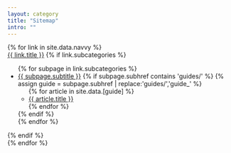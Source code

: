 ```yaml
---
layout: category
title: "Sitemap"
intro: ""
---
```


<nav>
  <div class="ds-sitemap">
    <div class="ds-sitemap__list ds-sitemap__list--root">
      {% for link in site.data.navvy %}
      <div class="ds-sitemap__list-item ds-sitemap__list-item--root">
        <a class="ds-sitemap__link ds-sitemap__link--root" href="{{ site.baseurl }}{{ link.href }}">{{ link.title }}</a>
        {% if link.subcategories %}
        <ul class="ds-sitemap__list">
          {% for subpage in link.subcategories %}
            <li class="ds-sitemap__list-item">
              <a class="ds-sitemap__link" href="{{ site.baseurl }}{{ subpage.subhref }}">{{ subpage.subtitle }}</a>
              {% if subpage.subhref contains 'guides/' %}
                {% assign guide = subpage.subhref | replace:'guides/','guide_' %}
                <ul class="ds-sitemap__list">
                {% for article in site.data.[guide] %}
                  <li class="ds-sitemap__list-item">
                    <a class="ds-sitemap__link" href="{{ article.href | prepend: site.baseurl }}">
                      {{ article.title }}
                    </a>
                  </li>
                {% endfor %}
              </ul>
              {% endif %}
            </li>
          {% endfor %}
        </ul>
        {% endif %}
      </div>
      {% endfor %}
    </div>
  </div>
</nav>
